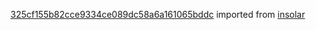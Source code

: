 [325cf155b82cce9334ce089dc58a6a161065bddc](https://github.com/insolar/insolar/commit/325cf155b82cce9334ce089dc58a6a161065bddc) imported from [insolar](https://github.com/insolar/insolar)

